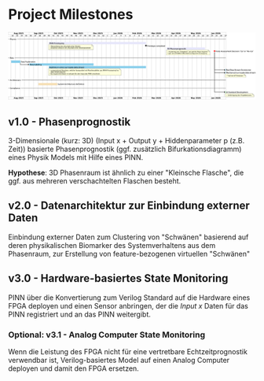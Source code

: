 # Project Milestones

![project planing](out/doc/project_planning/project_planning.png)

## v1.0 - Phasenprognostik
3-Dimensionale (kurz: 3D) (Input x + Output y + Hiddenparameter p (z.B. Zeit)) basierte Phasenprognostik (ggf. zusätzlich Bifurkationsdiagramm) eines Physik Models mit Hilfe eines PINN.

**Hypothese**: 3D Phasenraum ist ähnlich zu einer "Kleinsche Flasche", die ggf. aus mehreren verschachtelten Flaschen besteht.

## v2.0 - Datenarchitektur zur Einbindung externer Daten
Einbindung externer Daten zum Clustering von "Schwänen" basierend auf deren physikalischen Biomarker des Systemverhaltens aus dem Phasenraum, zur Erstellung von feature-bezogenen virtuellen "Schwänen"

## v3.0 - Hardware-basiertes State Monitoring
PINN über die Konvertierung zum Verilog Standard auf die Hardware eines FPGA deployen und einen Sensor anbringen, der die *Input x* Daten für das PINN registriert und an das PINN weitergibt.

### Optional: v3.1 - Analog Computer State Monitoring
Wenn die Leistung des FPGA nicht für eine vertretbare Echtzeitprognostik verwendbar ist, Verilog-basiertes Model auf einen Analog Computer deployen und damit den FPGA ersetzen.
